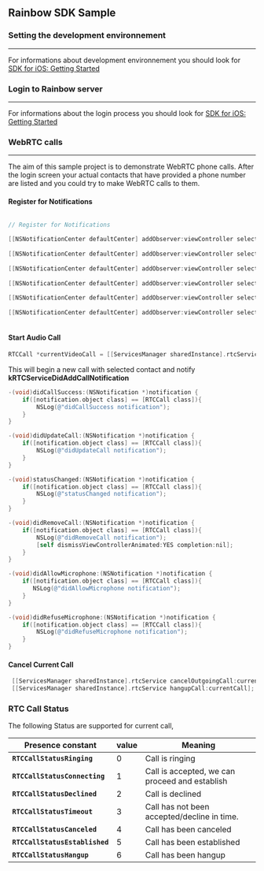 ## Rainbow SDK Sample

### Setting the development environnement 
---
For informations about development environnement you should look for [SDK for iOS: Getting Started](https://hub.openrainbow.com/#/documentation/doc/sdk/ios/guides/Getting_Started)

### Login to Rainbow server
---
For informations about the login process you should look for [SDK for iOS: Getting Started](https://hub.openrainbow.com/#/documentation/doc/sdk/ios/guides/Getting_Started)

### WebRTC calls
---
The aim of this sample project is to demonstrate WebRTC phone calls. After the login screen your actual contacts that have provided a phone number are listed and you could try to make WebRTC calls to them.

#### Register for Notifications

```objective-c

// Register for Notifications

[[NSNotificationCenter defaultCenter] addObserver:viewController selector:@selector(didCallSuccess:) name:kRTCServiceDidAddCallNotification object:nil];
 
[[NSNotificationCenter defaultCenter] addObserver:viewController selector:@selector(didUpdateCall:) name:kRTCServiceDidUpdateCallNotification object:nil];
        
[[NSNotificationCenter defaultCenter] addObserver:viewController selector:@selector(statusChanged:) name:kRTCServiceCallStatsNotification object:nil];
        
[[NSNotificationCenter defaultCenter] addObserver:viewController selector:@selector(didRemoveCall:) name:kRTCServiceDidRemoveCallNotification object:nil];
        
[[NSNotificationCenter defaultCenter] addObserver:viewController selector:@selector(didAllowMicrophone:) name:kRTCServiceDidAllowMicrophoneNotification object:nil];
        
[[NSNotificationCenter defaultCenter] addObserver:viewController selector:@selector(didRefuseMicrophone:) name:kRTCServiceDidRefuseMicrophoneNotification object:nil];
        
```

#### Start Audio Call

```objective-c
RTCCall *currentVideoCall = [[ServicesManager sharedInstance].rtcService beginNewOutgoingCallWithContact:_aContact withFeatures:(RTCCallFeatureAudio)];
```

 This will begin a new call with selected contact and notify **kRTCServiceDidAddCallNotification**

```objective-c
-(void)didCallSuccess:(NSNotification *)notification {
    if([notification.object class] == [RTCCall class]){
        NSLog(@"didCallSuccess notification");
    }
}

-(void)didUpdateCall:(NSNotification *)notification {
    if([notification.object class] == [RTCCall class]){
        NSLog(@"didUpdateCall notification");
    }
}

-(void)statusChanged:(NSNotification *)notification {
    if([notification.object class] == [RTCCall class]){
        NSLog(@"statusChanged notification");
    }
}

-(void)didRemoveCall:(NSNotification *)notification {
    if([notification.object class] == [RTCCall class]){
        NSLog(@"didRemoveCall notification");
        [self dismissViewControllerAnimated:YES completion:nil];
    }
}

-(void)didAllowMicrophone:(NSNotification *)notification {
    if([notification.object class] == [RTCCall class]){
       NSLog(@"didAllowMicrophone notification");
    }
}

-(void)didRefuseMicrophone:(NSNotification *)notification {
    if([notification.object class] == [RTCCall class]){
        NSLog(@"didRefuseMicrophone notification");
    }
}
```

#### Cancel Current Call

```objective-c
 [[ServicesManager sharedInstance].rtcService cancelOutgoingCall:currentCall];
 [[ServicesManager sharedInstance].rtcService hangupCall:currentCall];
```

### RTC Call Status
The following Status are supported for current call,

| Presence constant | value | Meaning |
|------------------ | ----- | ------- |
| **`RTCCallStatusRinging`** | 0 | Call is ringing |
| **`RTCCallStatusConnecting`** | 1 | Call is accepted, we can proceed and establish |
| **`RTCCallStatusDeclined`** | 2 | Call is declined |
| **`RTCCallStatusTimeout`** | 3 | Call has not been accepted/decline in time. |
| **`RTCCallStatusCanceled`** | 4 | Call has been canceled |
| **`RTCCallStatusEstablished`** | 5 |  Call has been established |
| **`RTCCallStatusHangup`** | 6 |  Call has been hangup |

